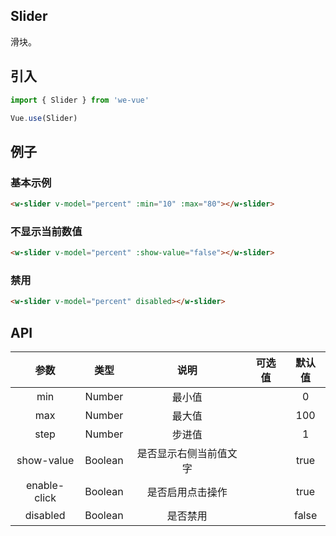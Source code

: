 Slider
---
滑块。

## 引入

```js
import { Slider } from 'we-vue'

Vue.use(Slider)
```

## 例子

### 基本示例

```html
<w-slider v-model="percent" :min="10" :max="80"></w-slider>
```

### 不显示当前数值

```html
<w-slider v-model="percent" :show-value="false"></w-slider>
```

### 禁用

```html
<w-slider v-model="percent" disabled></w-slider>
```

## API

|   参数   |   类型    |   说明   | 可选值  |  默认值  |
| :----: | :-----: | :----: | :--: | :---: |
| min  | Number  |  最小值   |      |   0    |
| max  | Number  |  最大值   |      |   100    |
| step  | Number  |  步进值   |      |   1    |
| show-value  | Boolean  |  是否显示右侧当前值文字   |      |   true    |
| enable-click  | Boolean  |  是否启用点击操作   |      |   true    |
| disabled | Boolean | 是否禁用 |      | false |
